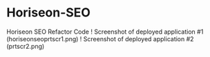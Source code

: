 # Horiseon-SEO
Horiseon SEO Refactor Code
! Screenshot of deployed application #1 (horiseonseoprtscr1.png)
! Screenshot of deployed application #2 (prtscr2.png)
